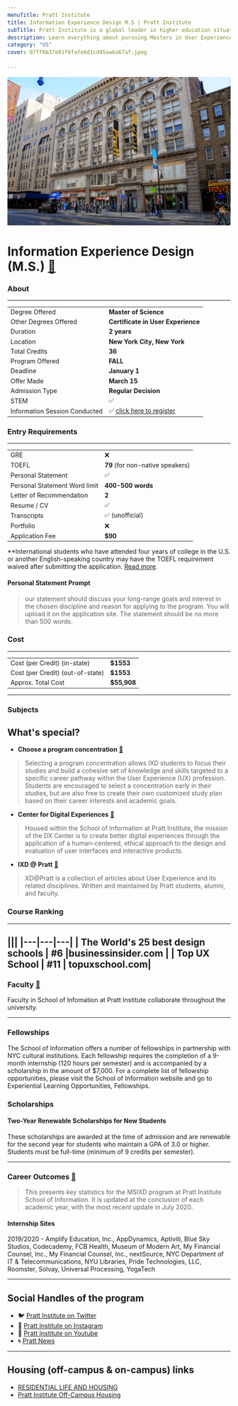 ```yaml
---
menuTitle: Pratt Institute
title: Information Experience Design M.S | Pratt Institute
subTitle: Pratt Institute is a global leader in higher education situated in New York City. 
description: Learn everything about pursuing Masters in User Experience Design from Pratt Institute, one of the leading Design university all around the globe, innovative blend of the Information Science (IS), Human-Computer Interaction (HCI), and User Experience (UX) disciplines. 
category: "US"
cover: 07ff6b37e01f6fafe8d1cd45aa6a67af.jpeg

---
```

![](pmcfacade.jpeg)

# Information Experience Design (M.S.) [🔗](https://www.pratt.edu/academics/information/degrees/information-experience-design-ms/)


### About
---
|   |   |
|---|---|
| Degree Offered |  **Master of Science** |
| Other Degrees Offered| **Certificate in User Experience**|
| Duration       | **2 years**                      |
| Location       | **New York City, New York**          |
| Total Credits  | **36**                           | 
| Program Offered| **FALL**|
|Deadline| **January 1**  |
|Offer Made| **March 15**|
|Admission Type| **Regular Decision** |
|STEM| ✅ |
|Information Session Conducted| ✅ [click here to register](https://www.pratt.edu/academics/information/prospective-students/information-sessions/) |


### Entry Requirements
---
|   |   |
|---|---|
| GRE | ❌ |
| TOEFL     | **79** (for non-native speakers)|
| Personal Statement       | ✅          |
|Personal Statement Word limit| **400-500 words** |
| Letter of Recommendation  | **2**                           | 
|Resume / CV|✅|
|Transcripts|✅ (unofficial) |
|Portfolio|❌ |
|Application Fee| **$90** |

**International students who have attended four years of college in the U.S. or another English-speaking country may have the TOEFL requirement waived after submitting the application. [Read more](https://www.pratt.edu/admissions/applying/applying-graduate/grad-application-requirement/grad-departmental-requirements/).

#### Personal Statement Prompt
>our statement should discuss your long-range goals and interest in the chosen discipline and reason for applying to the program. You will upload it on the application site. The statement should be no more than 500 words.
### Cost
---
|   |   |
|---|---|
| Cost (per Credit) (in-state)      | **$1553**          |
| Cost (per Credit) (out-of-state)      | **$1553**      |
|Approx. Total Cost| **$55,908**|
---

### Subjects

## What's special?

* **Choose a program concentration** [🔗](https://www.pratt.edu/academics/information/degrees/information-experience-design-ms/information-experience-design-program-concentrations)
> Selecting a program concentration allows IXD students to focus their studies and build a cohesive set of knowledge and skills targeted to a specific career pathway within the User Experience (UX) profession. Students are encouraged to select a concentration early in their studies, but are also free to create their own customized study plan based on their career interests and academic goals.


* **Center for Digital Experiences** [🔗](https://prattdx.org/)
> Housed within the School of Information at Pratt Institute, the mission of the DX Center is to create better digital experiences through the application of a human-centered, ethical approach to the design and evaluation of user interfaces and interactive products.

* **IXD @ Pratt** [🔗](http://ixd.prattsi.org/)
> XD@Pratt is a collection of articles about User Experience and its related disciplines. Written and maintained by Pratt students, alumni, and faculty. 

### Course Ranking
---
|||
|---|---|---|
| The World's 25 best design schools | **#6**  |businessinsider.com | 
| Top UX School      | **#11**      | topuxschool.com|
---

### Faculty [🔗](https://www.pratt.edu/academics/information/si-faculty-staff/)
Faculty in School of Infomation at Pratt Institute collaborate throughout the university.

---
### Fellowships
The School of Information offers a number of fellowships in partnership with NYC cultural institutions. Each fellowship requires the completion of a 9-month internship (120 hours per semester) and is accompanied by a scholarship in the amount of $7,000. For a complete list of fellowship opportunities, please visit the School of Information website and go to Experiential Learning Opportunities, Fellowships.

### Scholarships
#### Two-Year Renewable Scholarships for New Students

These scholarships are awarded at the time of admission and are renewable for the second year for students who maintain a GPA of 3.0 or higher. Students must be full-time (minimum of 9 credits per semester).

---

### Career Outcomes [🔗](https://www.pratt.edu/academics/information/degrees/information-experience-design-ms/key-statistics/)
> This presents key statistics for the MSIXD program at Pratt Institute School of Information. It is updated at the conclusion of each academic year, with the most recent update in July 2020.

#### Internship Sites
2019/2020 - Amplify Education, Inc., AppDynamics, Aptiviti, Blue Sky Studios, Codecademy, FCB Health, Museum of Modern Art, My Financial Counsel, Inc., My Financial Counsel, Inc., nextSource, NYC Department of IT & Telecommunications, NYU Libraries, Pride Technologies, LLC, Roomster, Solvay, Universal Processing, YogaTech


---
## Social Handles of the program

* 🐦  [Pratt Institute on Twitter](https://twitter.com/PrattInstitute)  
* 💢  [Pratt Institute on Instagram ](https://www.instagram.com/prattinstitute) 
* 🛑  [Pratt Institute on Youtube](https://www.youtube.com/user/prattinstitute)
* 🌀  [Pratt News](https://www.pratt.edu/news)

---

## Housing (off-campus & on-campus) links
* [RESIDENTIAL LIFE AND HOUSING](https://www.pratt.edu/student-life/student-affairs/campus-housing/)
* [Pratt Institute Off-Campus Housing](https://www.facebook.com/groups/1827222334210399/)










